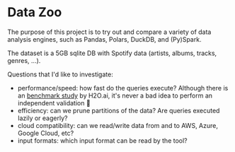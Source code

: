 # Data Zoo

The purpose of this project is to try out and compare a variety of data analysis engines, such as Pandas, Polars, DuckDB, and (Py)Spark.

The dataset is a 5GB sqlite DB with Spotify data (artists, albums, tracks, genres, ...).

Questions that I'd like to investigate:

- performance/speed: how fast do the queries execute? Although there is an [benchmark study](https://h2oai.github.io/db-benchmark/) by H2O.ai, it's never a bad idea to perform an independent validation 🙂
- efficiency: can we prune partitions of the data? Are queries executed lazily or eagerly?
- cloud compatibility: can we read/write data from and to AWS, Azure, Google Cloud, etc?
- input formats: which input format can be read by the tool?
